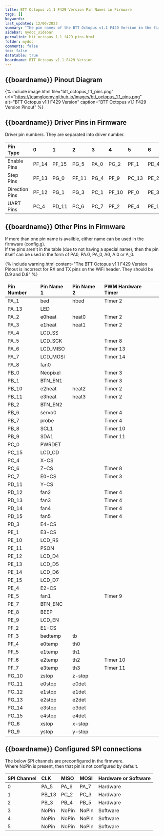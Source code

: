 ```yaml
---
title: BTT Octopus v1.1 F429 Version Pin Names in Firmware
tags: []
keywords: 
last_updated: 12/06/2023
summary: "The pin names of the BTT Octopus v1.1 F429 Version in the firmware"
sidebar: mydoc_sidebar
permalink: btt_octopus_1.1_f429_pins.html
folder: mydoc
comments: false
toc: false
datatable: true
boardname: BTT Octopus v1.1 F429 Version
---
```


## {{boardname}} Pinout Diagram

{% include image.html file="btt_octopus_1.1_pins.png" url="https://teamgloomy.github.io/images/btt_octopus_1.1_pins.png" alt="BTT Octopus v1.1 F429 Version" caption="BTT Octopus v1.1 F429 Version Pinout" %}

## {{boardname}} Driver Pins in Firmware

Driver pin numbers. They are separated into driver number.

<div class="datatable-begin"></div>

|Pin Type|0|1|2|3|4|5|6|7|
| :------------- |:-------------|:-------------|:-------------|:-------------|:-------------|:-------------|:-------------|:-------------|
|Enable Pins|PF_14|PF_15|PG_5|PA_0|PG_2|PF_1|PD_4|PE_0|
|Step Pins|PF_13|PG_0|PF_11|PG_4|PF_9|PC_13|PE_2|PE_6|
|Direction Pins|PF_12|PG_1|PG_3|PC_1|PF_10|PF_0|PE_3|PA_14|
|UART Pins|PC_4|PD_11|PC_6|PC_7|PF_2|PE_4|PE_1|PD_3|

<div class="datatable-end"></div>

## {{boardname}} Other Pins in Firmware

If more than one pin name is availble, either name can be used in the firmware (config.g).  
If the pins aren't in the table (due to not having a special name), then the pin itself can be used in the form of PA0, PA.0, PA_0, A0, A.0 or A_0.

{% include warning.html content="The BTT Octopus v1.1 F429 Version Pinout is incorrect for RX and TX pins on the WiFi header. They should be D.9 and D.8" %}

<div class="datatable-begin"></div>

|Pin Number|Pin Name 1|Pin Name 2|PWM Hardware Timer|
| :------------- |:-------------|:-------------|:-------------|
|PA_1|bed|hbed|Timer 2|
|PA_13|LED|||
|PA_2|e0heat|heat0|Timer 2|
|PA_3|e1heat|heat1|Timer 2|
|PA_4|LCD_SS|||
|PA_5|LCD_SCK||Timer 8|
|PA_6|LCD_MISO||Timer 13|
|PA_7|LCD_MOSI||Timer 14|
|PA_8|fan0|||
|PB_0|Neopixel||Timer 3|
|PB_1|BTN_EN1||Timer 3|
|PB_10|e2heat|heat2|Timer 2|
|PB_11|e3heat|heat3|Timer 2|
|PB_2|BTN_EN2|||
|PB_6|servo0||Timer 4|
|PB_7|probe||Timer 4|
|PB_8|SCL1||Timer 10|
|PB_9|SDA1||Timer 11|
|PC_0|PWRDET|||
|PC_15|LCD_CD|||
|PC_4|X-CS|||
|PC_6|Z-CS||Timer 8|
|PC_7|E0-CS||Timer 3|
|PD_11|Y-CS|||
|PD_12|fan2||Timer 4|
|PD_13|fan3||Timer 4|
|PD_14|fan4||Timer 4|
|PD_15|fan5||Timer 4|
|PD_3|E4-CS|||
|PE_1|E3-CS|||
|PE_10|LCD_RS|||
|PE_11|PSON|||
|PE_12|LCD_D4|||
|PE_13|LCD_D5|||
|PE_14|LCD_D6|||
|PE_15|LCD_D7|||
|PE_4|E2-CS|||
|PE_5|fan1||Timer 9|
|PE_7|BTN_ENC|||
|PE_8|BEEP|||
|PE_9|LCD_EN|||
|PF_2|E1-CS|||
|PF_3|bedtemp|tb||
|PF_4|e0temp|th0||
|PF_5|e1temp|th1||
|PF_6|e2temp|th2|Timer 10|
|PF_7|e3temp|th3|Timer 11|
|PG_10|zstop|z-stop||
|PG_11|e0stop|e0det||
|PG_12|e1stop|e1det||
|PG_13|e2stop|e2det||
|PG_14|e3stop|e3det||
|PG_15|e4stop|e4det||
|PG_6|xstop|x-stop||
|PG_9|ystop|y-stop||

<div class="datatable-end"></div>

## {{boardname}} Configured SPI connections

The below SPI channels are preconfigured in the firmware.  
Where NoPin is present, then that pin is not configured by default.  

<div class="datatable-begin"></div>

|SPI Channel| CLK | MISO | MOSI | Hardware or Software |
| :------------- |:-------------|:-------------|:-------------|:-------------|
|0|PA_5|PA_6|PA_7|Hardware|
|1|PB_13|PC_2|PC_3|Hardware|
|2|PB_3|PB_4|PB_5|Hardware|
|3|NoPin|NoPin|NoPin|Software|
|4|NoPin|NoPin|NoPin|Software|
|5|NoPin|NoPin|NoPin|Software|

<div class="datatable-end"></div>
